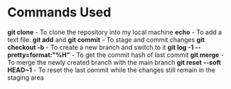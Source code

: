 # Commands Used
**git clone** - To clone the repository into my local machine
**echo** - To add a text file.
**git add** and **git commit** - To stage and commit changes
**git checkout -b** - To create a new branch and switch to it
**git log -1 --pretty=format:"%H"** - To get the commit hash of last commit
**git merge** - To merge the newly created branch with the main branch
**git reset --soft HEAD~1** - To reset the last commit while the changes still remain in the staging area

